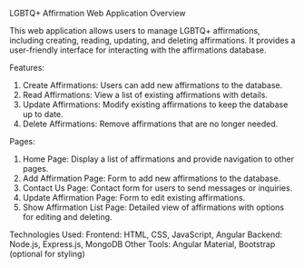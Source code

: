LGBTQ+ Affirmation Web Application
Overview

This web application allows users to manage LGBTQ+ affirmations, including creating, reading, updating, and deleting affirmations. It provides a user-friendly interface for interacting with the affirmations database.

Features:
1. Create Affirmations: Users can add new affirmations to the database.
2. Read Affirmations: View a list of existing affirmations with details.
3. Update Affirmations: Modify existing affirmations to keep the database up to date.
4. Delete Affirmations: Remove affirmations that are no longer needed.

Pages:
1. Home Page: Display a list of affirmations and provide navigation to other pages.
2. Add Affirmation Page: Form to add new affirmations to the database.
3. Contact Us Page: Contact form for users to send messages or inquiries.
4. Update Affirmation Page: Form to edit existing affirmations.
5. Show Affirmation List Page: Detailed view of affirmations with options for editing and deleting.

Technologies Used:
Frontend: HTML, CSS, JavaScript, Angular
Backend: Node.js, Express.js, MongoDB
Other Tools: Angular Material, Bootstrap (optional for styling)
